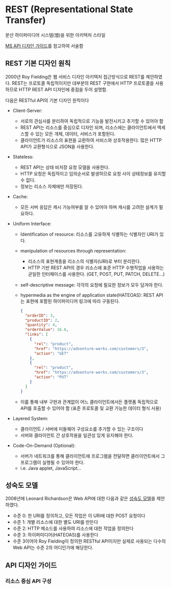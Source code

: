 # REST (Representational State Transfer)

분산 하이퍼미디어 시스템(웹)을 위한 아키텍처 스타일

[MS API 디자인 가이드](https://docs.microsoft.com/ko-kr/azure/architecture/best-practices/api-design)를 참고하여 서술함

## REST 기본 디자인 원칙

2000년 Roy Fielding은 웹 서비스 디자인 아키텍처 접근방식으로 REST를 제안하였다.
REST는 프로토콜 독립적이지만 대부분의 REST 구현에서 HTTP 프로토콜을 사용하므로 HTTP REST API 디자인에 중점을 두어 설명함.

다음은 RESTful API의 기본 디자인 원칙이다

- Client-Server:
  - 서로의 관심사를 분리하여 독립적으로 기능을 발전시키고 추가할 수 있어야 함
  - REST API는 리소스를 중심으로 디자인 되며, 리소스에는 클라이언트에서 액세스할 수 있는 모든 개체, 데이터, 서비스가 포함된다.
  - 클라이언트가 리소스의 표현을 교환하여 서비스와 상호작용한다. 많은 HTTP API가 교환형식으로 JSON을 사용한다.

- Stateless:
  - REST API는 상태 비저장 요청 모델을 사용한다.
  - HTTP 요청은 독립적이고 임의순서로 발생하므로 요청 사이 상태정보를 유지할 수 없다.
  - 정보는 리소스 자체에만 저장된다.

- Cache:
  - 모든 서버 응답은 캐시 가능여부를 알 수 있어야 하며 캐시를 고려한 설계가 필요하다.

- Uniform Interface:
  - Identification of resource: 리소스를 고유하게 식별하는 식별자인 URI가 있다.
  - manipulation of resources through representation:
    - 리소스의 표현계층을 리소스의 식별자(URI)로 부터 분리한다.
    - HTTP 기반 REST API의 경우 리소스에 표준 HTTP 수행작업을 사용하는 균일한 인터페이스를 사용한다. (GET, POST, PUT, PATCH, DELETE...)
  - self-descriptive message: 각각의 요청에 필요한 정보가 모두 담겨야 한다.
  - hypermedia as the engine of application state(HATEOAS): REST API는 표현에 포함된 하이퍼미디어 링크에 따라 구동된다.

      ```json
      {
        "orderID": 3,
        "productID": 2,
        "quantity": 4,
        "orderValue": 16.6,
        "links": [
          {
            "rel": "product",
            "href": "https://adventure-works.com/customers/3",
            "action": "GET"
          },
          {
            "rel": "product",
            "href": "https://adventure-works.com/customers/3",
            "action": "PUT"
          }
        ]
      }
      ```

  - 이를 통해 내부 구현과 관계없이 어느 클라이언트에서든 플랫폼 독립적으로 API를 호출할 수 있어야 함 (표준 프로토콜 및 교환 가능한 데이터 형식 사용)

- Layered System:
  - 클라이언트 / 서버에 미들웨어 구성요소를 추가할 수 있는 구조이다
  - 서버와 클라이언트 간 상호작용을 일관성 있게 유지해야 한다.

- Code-On-Demand (Optional):
  - 서버가 네트워크를 통해 클라이언트에 프로그램을 전달하면 클라이언트에서 그 프로그램이 실행될 수 있어야 한다.
  - i.e. Java applet, JavaScript...

## 성숙도 모델

2008년에 Leonard Richardson은 Web API에 대한 다음과 같은 [성숙도 모델](https://martinfowler.com/articles/richardsonMaturityModel.html)을 제안하였다.

- 수준 0: 한 URI를 정의하고, 모든 작업은 이 URI에 대한 POST 요청이다
- 수준 1: 개별 리소스에 대한 별도 URI를 만든다
- 수준 2: HTTP 메소드를 사용하여 리소스에 대한 작업을 정의한다
- 수준 3: 하이퍼미디어(HATEOAS)를 사용한다
- 수준 3이어야 Roy Fielding이 정의한 RESTful API이지만 실제로 사용되는 다수의 Web API는 수준 2의 어디인가에 해당한다.

## API 디자인 가이드

### 리소스 중심 API 구성
